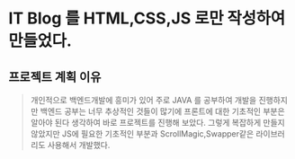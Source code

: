 # IT Blog 를 HTML,CSS,JS 로만 작성하여 만들었다.
## 프로젝트 계획 이유
> 개인적으로 백엔드개발에 흥미가 있어 주로 JAVA 를 공부하여 개발을 진행하지만 백엔드 공부는 너무 추상적인 것들이 많기에 프론트에 대한 기초적인 부분은 알아야 된다 생각하여 바로 프로젝트를 진행해 보았다.
> 그렇게 복잡하게 만들지 않았지만 JS에 필요한 기초적인 부분과 ScrollMagic,Swapper같은 라이브러리도 사용해서 개발했다.

